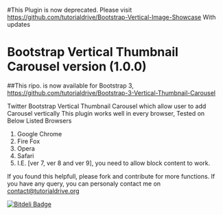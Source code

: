 #This Plugin is now deprecated. Please visit https://github.com/tutorialdrive/Bootstrap-Vertical-Image-Showcase With updates

 Bootstrap Vertical Thumbnail Carousel version (1.0.0)
======================================
##This ripo. is now available for Bootstrap 3, https://github.com/tutorialdrive/Bootstrap-3-Vertical-Thumbnail-Carousel 


Twitter  Bootstrap Vertical Thumbnail Carousel which allow user to add Carousel vertically 
This plugin works well in every browser, Tested on Below Listed Browsers
  1) Google Chrome
  2) Fire Fox
  3) Opera
  4) Safari
  5) I.E. [ver 7, ver 8 and ver 9], you need to allow block content to work.

  If you found this helpfull, please fork and contribute for more functions.
  If you have any query, you can personaly contact me on contact@tutorialdrive.org


[![Bitdeli Badge](https://d2weczhvl823v0.cloudfront.net/tutorialdrive/bootstrap-vertical-thumbnail-carousel/trend.png)](https://bitdeli.com/free "Bitdeli Badge")

